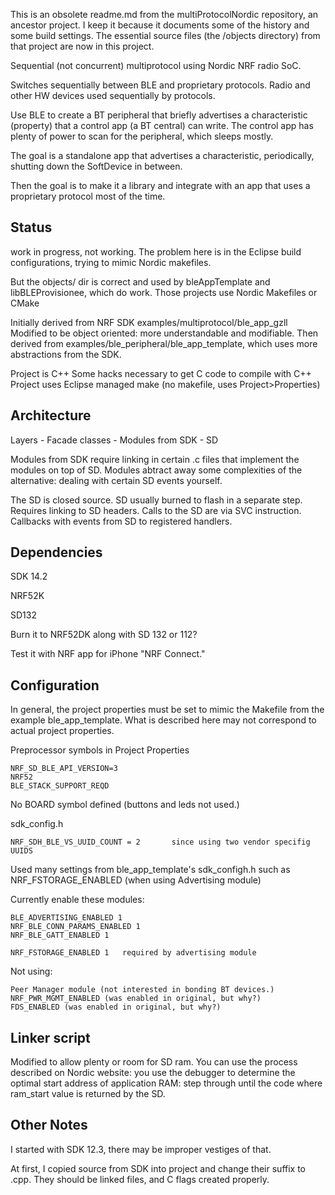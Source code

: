 
This is an obsolete readme.md from the multiProtocolNordic repository,
an ancestor project.  I keep it because it documents some of the history and some build settings.
The essential source files (the /objects directory) from that project
are now in this project.

 
Sequential (not concurrent) multiprotocol using Nordic NRF radio SoC.

Switches sequentially between BLE and proprietary protocols.
Radio and other HW devices used sequentially by protocols.

Use BLE to create a BT peripheral that briefly advertises a characteristic (property)
that a control app (a BT central) can write.
The control app has plenty of power to scan for the peripheral, which sleeps mostly.

The goal is a standalone app that advertises a characteristic, periodically,
shutting down the SoftDevice in between.

Then the goal is to make it a library
and integrate with an app that uses a proprietary protocol most of the time.

Status
-

 work in progress, not working.  The problem here is in the Eclipse build configurations, trying to mimic Nordic makefiles.
 
 But the objects/ dir is correct and used by bleAppTemplate and libBLEProvisionee, which do work.
 Those projects use Nordic Makefiles or CMake
 

Initially derived from NRF SDK examples/multiprotocol/ble_app_gzll
Modified to be object oriented: more understandable and modifiable.
Then derived from examples/ble_peripheral/ble_app_template, which uses more abstractions from the SDK.

Project is C++
Some hacks necessary to get C code to compile with C++
Project uses Eclipse managed make (no makefile, uses Project>Properties)

Architecture
-

Layers
    - Facade classes
    - Modules from SDK
    - SD
    
Modules from SDK require linking in certain .c files that implement the modules on top of SD.  Modules abtract away some complexities of the alternative: dealing with certain SD events yourself.

The SD is closed source.  SD usually burned to flash in a separate step.  Requires linking to SD headers.  Calls to the SD are via SVC instruction.  Callbacks with events from SD to registered handlers.


Dependencies
-

SDK 14.2

NRF52K

SD132

Burn it to NRF52DK along with SD 132 or 112?

Test it with NRF app for iPhone "NRF Connect."



Configuration
-

In general, the project properties must be set to mimic the Makefile from the example ble_app_template.
What is described here may not correspond to actual project properties.

Preprocessor symbols in Project Properties

    NRF_SD_BLE_API_VERSION=3
    NRF52
    BLE_STACK_SUPPORT_REQD

No BOARD symbol defined (buttons and leds not used.)


sdk_config.h

    NRF_SDH_BLE_VS_UUID_COUNT = 2       since using two vendor specifig UUIDS

Used many settings from ble_app_template's sdk_configh.h
such as NRF_FSTORAGE_ENABLED (when using Advertising module)

Currently enable these modules:


    BLE_ADVERTISING_ENABLED 1
    NRF_BLE_CONN_PARAMS_ENABLED 1
    NRF_BLE_GATT_ENABLED 1
    
    NRF_FSTORAGE_ENABLED 1	 required by advertising module
    
Not using:

    Peer Manager module (not interested in bonding BT devices.)
    NRF_PWR_MGMT_ENABLED (was enabled in original, but why?)
    FDS_ENABLED (was enabled in original, but why?)
    
    


Linker script
-

Modified to allow plenty or room for SD ram.
You can use the process described on Nordic website: you use the debugger to determine the optimal start address of application RAM: step through until the code where ram_start value is returned by the SD.


Other Notes
-

I started with SDK 12.3, there may be improper vestiges of that.

At first, I copied source from SDK into project and change their suffix to .cpp.
They should be linked files, and C flags created properly.
